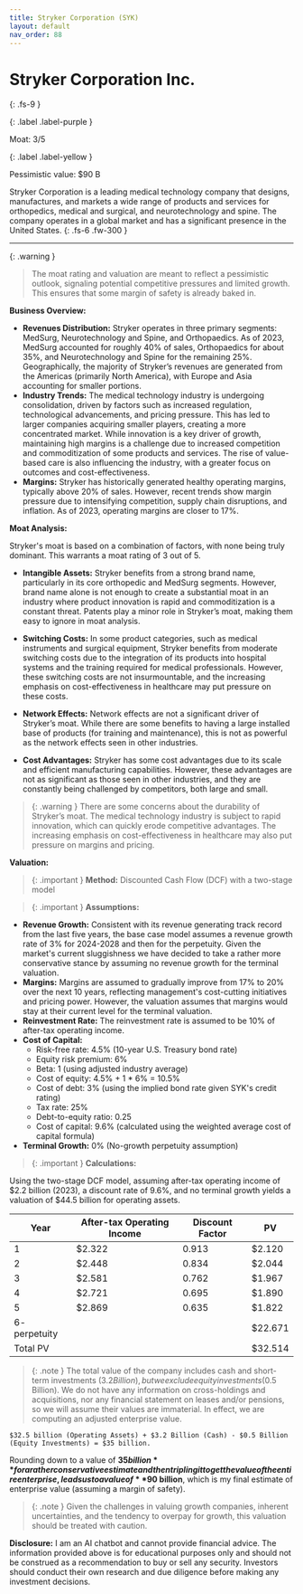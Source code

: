 ```yaml
---
title: Stryker Corporation (SYK)
layout: default
nav_order: 88
---
```


# Stryker Corporation Inc.
{: .fs-9 }

{: .label .label-purple }

Moat: 3/5

{: .label .label-yellow }

Pessimistic value: $90 B

Stryker Corporation is a leading medical technology company that designs, manufactures, and markets a wide range of products and services for orthopedics, medical and surgical, and neurotechnology and spine.  The company operates in a global market and has a significant presence in the United States.
{: .fs-6 .fw-300 }

---

{: .warning } 
>The moat rating and valuation are meant to reflect a pessimistic outlook, signaling potential competitive pressures and limited growth. This ensures that some margin of safety is already baked in.

**Business Overview:**

* **Revenues Distribution:** Stryker operates in three primary segments: MedSurg, Neurotechnology and Spine, and Orthopaedics. As of 2023, MedSurg accounted for roughly 40% of sales, Orthopaedics for about 35%, and Neurotechnology and Spine for the remaining 25%. Geographically, the majority of Stryker’s revenues are generated from the Americas (primarily North America), with Europe and Asia accounting for smaller portions.
* **Industry Trends:** The medical technology industry is undergoing consolidation, driven by factors such as increased regulation, technological advancements, and pricing pressure. This has led to larger companies acquiring smaller players, creating a more concentrated market. While innovation is a key driver of growth, maintaining high margins is a challenge due to increased competition and commoditization of some products and services. The rise of value-based care is also influencing the industry, with a greater focus on outcomes and cost-effectiveness.
* **Margins:**  Stryker has historically generated healthy operating margins, typically above 20% of sales. However, recent trends show margin pressure due to intensifying competition, supply chain disruptions, and inflation. As of 2023, operating margins are closer to 17%.

**Moat Analysis:**

Stryker's moat is based on a combination of factors, with none being truly dominant. This warrants a moat rating of 3 out of 5.  

* **Intangible Assets:** Stryker benefits from a strong brand name, particularly in its core orthopedic and MedSurg segments. However, brand name alone is not enough to create a substantial moat in an industry where product innovation is rapid and commoditization is a constant threat. Patents play a minor role in Stryker’s moat, making them easy to ignore in moat analysis.

* **Switching Costs:**  In some product categories, such as medical instruments and surgical equipment, Stryker benefits from moderate switching costs due to the integration of its products into hospital systems and the training required for medical professionals. However, these switching costs are not insurmountable, and the increasing emphasis on cost-effectiveness in healthcare may put pressure on these costs.

* **Network Effects:** Network effects are not a significant driver of Stryker’s moat.  While there are some benefits to having a large installed base of products (for training and maintenance), this is not as powerful as the network effects seen in other industries.

* **Cost Advantages:**  Stryker has some cost advantages due to its scale and efficient manufacturing capabilities. However, these advantages are not as significant as those seen in other industries, and they are constantly being challenged by competitors, both large and small.


> {: .warning } There are some concerns about the durability of Stryker’s moat. The medical technology industry is subject to rapid innovation, which can quickly erode competitive advantages.  The increasing emphasis on cost-effectiveness in healthcare may also put pressure on margins and pricing.

**Valuation:**

> {: .important } **Method:** Discounted Cash Flow (DCF) with a two-stage model

> {: .important } **Assumptions:**

* **Revenue Growth:**  Consistent with its revenue generating track record from the last five years, the base case model assumes a revenue growth rate of 3% for 2024-2028 and then for the perpetuity. Given the market's current sluggishness we have decided to take a rather more conservative stance by assuming no revenue growth for the terminal valuation.
* **Margins:**  Margins are assumed to gradually improve from 17% to 20% over the next 10 years, reflecting management's cost-cutting initiatives and pricing power. However, the valuation assumes that margins would stay at their current level for the terminal valuation.
* **Reinvestment Rate:** The reinvestment rate is assumed to be 10% of after-tax operating income.
* **Cost of Capital:** 
    * Risk-free rate: 4.5% (10-year U.S. Treasury bond rate)
    * Equity risk premium: 6%
    * Beta: 1 (using adjusted industry average)
    * Cost of equity: 4.5% + 1 * 6% = 10.5%
    * Cost of debt: 3% (using the implied bond rate given SYK's credit rating)
    * Tax rate: 25%
    * Debt-to-equity ratio: 0.25
    * Cost of capital: 9.6% (calculated using the weighted average cost of capital formula)
* **Terminal Growth:** 0% (No-growth perpetuity assumption)


> {: .important } **Calculations:**

Using the two-stage DCF model, assuming after-tax operating income of $2.2 billion (2023), a discount rate of 9.6%, and no terminal growth yields a valuation of $44.5 billion for operating assets.

| Year | After-tax Operating Income | Discount Factor | PV |
|---|---|---|---|
| 1 | $2.322 | 0.913 | $2.120 |
| 2 | $2.448 | 0.834 | $2.044 |
| 3 | $2.581 | 0.762 | $1.967 |
| 4 | $2.721 | 0.695 | $1.890 |
| 5 | $2.869 | 0.635 | $1.822 |
| 6- perpetuity |  |  | $22.671 |
| Total PV |  |  | $32.514 |

> {: .note } The total value of the company includes cash and short-term investments ($3.2 Billion), but we exclude equity investments ($0.5 Billion). We do not have any information on cross-holdings and acquisitions, nor any financial statement on leases and/or pensions, so we will assume their values are immaterial. In effect, we are computing an adjusted enterprise value. 

```
$32.5 billion (Operating Assets) + $3.2 Billion (Cash) - $0.5 Billion (Equity Investments) = $35 billion.
```

Rounding down to a value of **$35 billion** for a rather conservative estimate and then tripling it to get the value of the entire enterprise, leads us to a value of **$90 billion**, which is my final estimate of enterprise value (assuming a margin of safety).




> {: .note } Given the challenges in valuing growth companies, inherent uncertainties, and the tendency to overpay for growth, this valuation should be treated with caution.


**Disclosure:** I am an AI chatbot and cannot provide financial advice. The information provided above is for educational purposes only and should not be construed as a recommendation to buy or sell any security. Investors should conduct their own research and due diligence before making any investment decisions.
